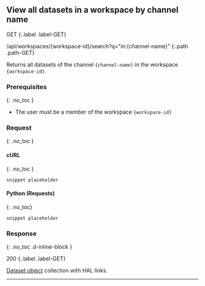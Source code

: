 ## View all datasets in a workspace by channel name

GET
{:.label .label-GET}

/api/workspaces/{workspace-id}/search?q="in:{channel-name}"
{:.path .path-GET}

Returns all datasets of the channel `{channel-name}` in the workspace `{workspace-id}`.

### Prerequisites
{: .no_toc }

- The user must be a member of the workspace `{workspace-id}`

### Request
{: .no_toc }

#### cURL
{: .no_toc }

`snippet placeholder`

#### Python (Requests)
{: .no_toc}

`snippet placeholder`

### Response
{: .no_toc .d-inline-block }

200
{:.label .label-GET}

[Dataset object]({{site.baseurl}}/data-structures#dataset) collection with HAL links.

---
